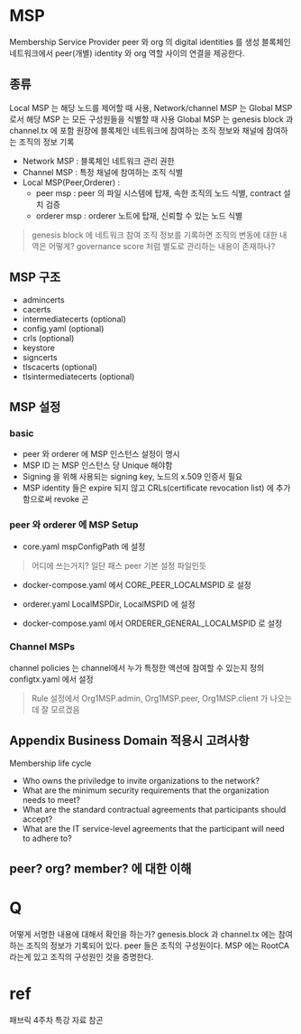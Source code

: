 # MSP
Membership Service Provider
peer 와 org 의 digital identities 를 생성
블록체인 네트워크에서 peer(개별) identity 와 org 역할 사이의 연결을 제공한다.

## 종류
Local MSP 는 해당 노드를 제어할 때 사용, 
Network/channel MSP 는 Global MSP 로서 해당 MSP 는 모든 구성원들을 식별할 때 사용
Global MSP 는 genesis block 과 channel.tx 에 포함
원장에 블록체인 네트워크에 참여하는 조직 정보와 채널에 참여하는 조직의 정보 기록
- Network MSP : 블록체인 네트워크 관리 권한
- Channel MSP : 특정 채널에 참여하는 조직 식별
- Local MSP(Peer,Orderer) : 
    + peer msp : peer 의 파일 시스템에 탑재, 속한 조직의 노드 식별, contract 설치 검증
    + orderer msp : orderer 노트에 탑재, 신뢰할 수 있는 노드 식별

> genesis block 에 네트워크 참여 조직 정보를 기록하면 조직의 변동에 대한 내역은 어떻게?
> governance score 처럼 별도로 관리하는 내용이 존재하나?


## MSP 구조
- admincerts
- cacerts
- intermediatecerts (optional)
- config.yaml (optional)
- crls (optional)
- keystore
- signcerts
- tlscacerts (optional)
- tlsintermediatecerts (optional)

## MSP 설정
### basic
- peer 와 orderer 에 MSP 인스턴스 설정이 명시
- MSP ID 는 MSP 인스턴스 당 Unique 해야함
- Signing 을 위해 사용되는 signing key, 노드의 x.509 인증서 필요
- MSP identity 들은 expire 되지 않고 CRLs(certificate revocation list) 에 추가함으로써 revoke
곤
### peer 와 orderer 에 MSP Setup
- core.yaml
mspConfigPath 에 설정
> 어디에 쓰는거지? 일단 패스 peer 기본 설정 파일인듯
- docker-compose.yaml
에서 CORE_PEER_LOCALMSPID 로 설정

- orderer.yaml
LocalMSPDir, LocalMSPID 에 설정
- docker-compose.yaml
에서 ORDERER_GENERAL_LOCALMSPID 로 설정

### Channel MSPs
channel policies 는 channel에서 누가 특정한 액션에 참여할 수 있는지 정의
configtx.yaml 에서 설정
> Rule 설정에서 Org1MSP.admin, Org1MSP.peer, Org1MSP.client 가 나오는데 잘 모르겠음

## Appendix Business Domain 적용시 고려사항
Membership life cycle
- Who owns the priviledge to invite organizations to the network?
- What are the minimum security requirements that the organization needs to meet?
- What are the standard contractual agreements that participants should accept?
- What are the IT service-level agreements that the participant will need to adhere to?

## peer? org? member? 에 대한 이해


# Q
어떻게 서명한 내용에 대해서 확인을 하는가?
genesis.block 과 channel.tx 에는 참여하는 조직의 정보가 기록되어 있다.
peer 들은 조직의 구성원이다. MSP 에는 RootCA 라는게 있고 조직의 구성원인 것을 증명한다.

# ref
패브릭 4주차 특강 자료 참곤